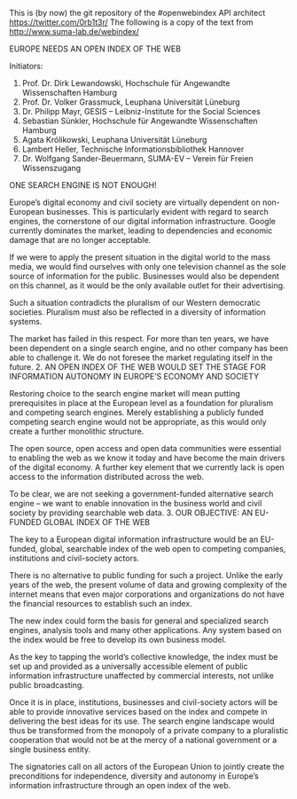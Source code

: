 This is (by now) the git repository of the #openwebindex API architect https://twitter.com/0rb1t3r/
The following is a copy of the text from http://www.suma-lab.de/webindex/

EUROPE NEEDS AN OPEN INDEX OF THE WEB

Initiators:

1. Prof. Dr. Dirk Lewandowski, Hochschule für Angewandte Wissenschaften Hamburg
2. Prof. Dr. Volker Grassmuck, Leuphana Universität Lüneburg
3. Dr. Philipp Mayr, GESIS – Leibniz-Institute for the Social Sciences
4. Sebastian Sünkler, Hochschule für Angewandte Wissenschaften Hamburg
5. Agata Królikowski, Leuphana Universität Lüneburg
6. Lambert Heller, Technische Informationsbibliothek Hannover
7. Dr. Wolfgang Sander-Beuermann, SUMA-EV – Verein für Freien Wissenszugang

ONE SEARCH ENGINE IS NOT ENOUGH!

Europe’s digital economy and civil society are virtually dependent on non-European businesses. This is particularly evident with regard to search engines, the cornerstone of our digital information infrastructure. Google currently dominates the market, leading to dependencies and economic damage that are no longer acceptable.

If we were to apply the present situation in the digital world to the mass media, we would find ourselves with only one television channel as the sole source of information for the public. Businesses would also be dependent on this channel, as it would be the only available outlet for their advertising.

Such a situation contradicts the pluralism of our Western democratic societies. Pluralism must also be reflected in a diversity of information systems.

The market has failed in this respect. For more than ten years, we have been dependent on a single search engine, and no other company has been able to challenge it. We do not foresee the market regulating itself in the future.
2. AN OPEN INDEX OF THE WEB WOULD SET THE STAGE FOR INFORMATION AUTONOMY IN EUROPE’S ECONOMY AND SOCIETY

Restoring choice to the search engine market will mean putting prerequisites in place at the European level as a foundation for pluralism and competing search engines. Merely establishing a publicly funded competing search engine would not be appropriate, as this would only create a further monolithic structure.

The open source, open access and open data communities were essential to enabling the web as we know it today and have become the main drivers of the digital economy. A further key element that we currently lack is open access to the information distributed across the web.

To be clear, we are not seeking a government-funded alternative search engine – we want to enable innovation in the business world and civil society by providing searchable web data.
3. OUR OBJECTIVE: AN EU-FUNDED GLOBAL INDEX OF THE WEB

The key to a European digital information infrastructure would be an EU-funded, global, searchable index of the web open to competing companies, institutions and civil-society actors.

There is no alternative to public funding for such a project. Unlike the early years of the web, the present volume of data and growing complexity of the internet means that even major corporations and organizations do not have the financial resources to establish such an index.

The new index could form the basis for general and specialized search engines, analysis tools and many other applications. Any system based on the index would be free to develop its own business model.

As the key to tapping the world’s collective knowledge, the index must be set up and provided as a universally accessible element of public information infrastructure unaffected by commercial interests, not unlike public broadcasting.

Once it is in place, institutions, businesses and civil-society actors will be able to provide innovative services based on the index and compete in delivering the best ideas for its use. The search engine landscape would thus be transformed from the monopoly of a private company to a pluralistic cooperation that would not be at the mercy of a national government or a single business entity.

The signatories call on all actors of the European Union to jointly create the preconditions for independence, diversity and autonomy in Europe’s information infrastructure through an open index of the web. 
